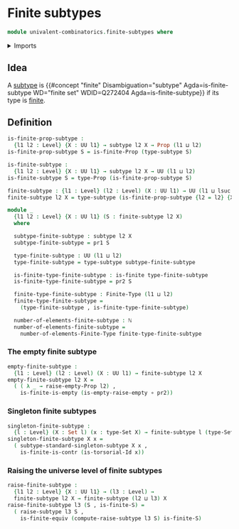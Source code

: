 # Finite subtypes

```agda
module univalent-combinatorics.finite-subtypes where
```

<details><summary>Imports</summary>

```agda
open import elementary-number-theory.natural-numbers

open import foundation.dependent-pair-types
open import foundation.empty-types
open import foundation.function-types
open import foundation.propositions
open import foundation.raising-universe-levels
open import foundation.sets
open import foundation.singleton-subtypes
open import foundation.subtypes
open import foundation.torsorial-type-families
open import foundation.universe-levels

open import univalent-combinatorics.finite-types
```

</details>

## Idea

A [subtype](foundation.subtypes.md) is
{{#concept "finite" Disambiguation="subtype" Agda=is-finite-subtype WD="finite set" WDID=Q272404 Agda=is-finite-subtype}}
if its type is [finite](univalent-combinatorics.finite-types.md).

## Definition

```agda
is-finite-prop-subtype :
  {l1 l2 : Level} {X : UU l1} → subtype l2 X → Prop (l1 ⊔ l2)
is-finite-prop-subtype S = is-finite-Prop (type-subtype S)

is-finite-subtype :
  {l1 l2 : Level} {X : UU l1} → subtype l2 X → UU (l1 ⊔ l2)
is-finite-subtype S = type-Prop (is-finite-prop-subtype S)

finite-subtype : {l1 : Level} (l2 : Level) (X : UU l1) → UU (l1 ⊔ lsuc l2)
finite-subtype l2 X = type-subtype (is-finite-prop-subtype {l2 = l2} {X = X})

module _
  {l1 l2 : Level} {X : UU l1} (S : finite-subtype l2 X)
  where

  subtype-finite-subtype : subtype l2 X
  subtype-finite-subtype = pr1 S

  type-finite-subtype : UU (l1 ⊔ l2)
  type-finite-subtype = type-subtype subtype-finite-subtype

  is-finite-type-finite-subtype : is-finite type-finite-subtype
  is-finite-type-finite-subtype = pr2 S

  finite-type-finite-subtype : Finite-Type (l1 ⊔ l2)
  finite-type-finite-subtype =
    (type-finite-subtype , is-finite-type-finite-subtype)

  number-of-elements-finite-subtype : ℕ
  number-of-elements-finite-subtype =
    number-of-elements-Finite-Type finite-type-finite-subtype
```

### The empty finite subtype

```agda
empty-finite-subtype :
  {l1 : Level} (l2 : Level) (X : UU l1) → finite-subtype l2 X
empty-finite-subtype l2 X =
  ( ( λ _ → raise-empty-Prop l2) ,
    is-finite-is-empty (is-empty-raise-empty ∘ pr2))
```

### Singleton finite subtypes

```agda
singleton-finite-subtype :
  {l : Level} (X : Set l) (x : type-Set X) → finite-subtype l (type-Set X)
singleton-finite-subtype X x =
  ( subtype-standard-singleton-subtype X x ,
    is-finite-is-contr (is-torsorial-Id x))
```

### Raising the universe level of finite subtypes

```agda
raise-finite-subtype :
  {l1 l2 : Level} {X : UU l1} → (l3 : Level) →
  finite-subtype l2 X → finite-subtype (l2 ⊔ l3) X
raise-finite-subtype l3 (S , is-finite-S) =
  ( raise-subtype l3 S ,
    is-finite-equiv (compute-raise-subtype l3 S) is-finite-S)
```
